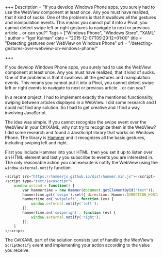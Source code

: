 +++
Description = "If you develop Windows Phone apps, you surely had to use the WebView component at least once. Any you must have realized, that it kind of sucks. One of the problems is that it swallows all the gestures and manipulation events. This means you cannot put it into a Pivot, you cannot detect swipe left or right gestures to navigate to next or previous article .. or can you?"
Tags = ["Windows Phone", "Windows Store", "XAML" ]
author = "Igor Kulman"
date = "2015-12-07T09:29:12+01:00"
title = "Detecting gestures over WebView on Windows Phone"
url = "/detecting-gestures-over-webview-on-windows-phone/"

+++

If you develop Windows Phone apps, you surely had to use the WebView component at least once. Any you must have realized, that it kind of sucks. One of the problems is that it swallows all the gestures and manipulation events. This means you cannot put it into a Pivot, you cannot detect swipe left or right events to navigate to next or previous article .. or can you?

In a recent project, I had to implement exactly the mentioned functionality, swiping between articles displayed in a WebView. I did some research and I could not find any solution. So I had to get creative and I find a way involving JavaScript.

<!--more-->

The idea was simple. If you cannot recognize the swipe event over the WebView in your C#/XAML, why not try to recognize them in the WebView? I did some research and found a JavaScript library that works on Windows Phone. The library is [Hammer](https://hammerjs.github.io/) and it recognizes all the basic gestures, including swiping left and right.

First you include Hammer into your HTML, then you set it up to listen over an HTML element and lastly you subscribe to events you are interested in. The only reasonable action you can execute is notify the WebView using the `window.external.notify` function.

```javascript
<script src="https://hammerjs.github.io/dist/hammer.min.js"></script>
<script type="text/javascript">
    window.onload = function() {
        var hammertime = new Hammer(document.getElementById("text"));
        hammertime.get('swipe').set({ direction: Hammer.DIRECTION_HORIZONTAL });
        hammertime.on('swipeleft', function (ev) {
            window.external.notify('left');
        });
        hammertime.on('swiperight', function (ev) {
            window.external.notify('right');
        });
    }
</script>
```

The C#/XAML part of the solution consists just of handling the WebView's `ScriptNotify` event and implementing your action according to the value you receive.

